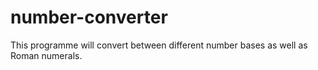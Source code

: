 # number-converter
This programme will convert between different number bases as well as Roman numerals.
